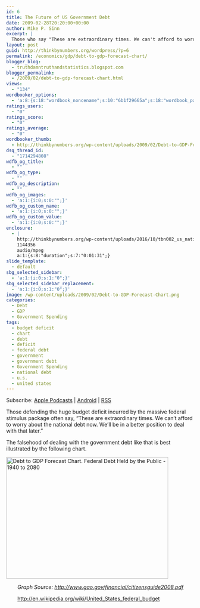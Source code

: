 ```yaml
---
id: 6
title: The Future of US Government Debt
date: 2009-02-28T20:20:00+00:00
author: Mike P. Sinn
excerpt: |
  Those who say "These are extraordinary times. We can't afford to worry about the national debt now. We'll be in a better position to deal with that later." should check out these projections.
layout: post
guid: http://thinkbynumbers.org/wordpress/?p=6
permalink: /economics/gdp/debt-to-gdp-forecast-chart/
blogger_blog:
  - truthdamntruthandstatistics.blogspot.com
blogger_permalink:
  - /2009/02/debt-to-gdp-forecast-chart.html
views:
  - "134"
wordbooker_options:
  - 'a:8:{s:18:"wordbook_noncename";s:10:"6b1f29665a";s:18:"wordbook_page_post";s:4:"-100";s:18:"wordbook_orandpage";s:1:"2";s:23:"wordbook_default_author";s:1:"2";s:23:"wordbook_extract_length";s:2:"10";s:19:"wordbook_actionlink";s:3:"100";s:18:"wordbook_attribute";s:0:"";s:29:"wordbooker_status_update_text";s:0:"";}'
ratings_users:
  - "0"
ratings_score:
  - "0"
ratings_average:
  - "0"
wordbooker_thumb:
  - http://thinkbynumbers.org/wp-content/uploads/2009/02/Debt-to-GDP-Forecast-Chart-90x90.png
dsq_thread_id:
  - "1714294808"
wdfb_og_title:
  - ""
wdfb_og_type:
  - ""
wdfb_og_description:
  - ""
wdfb_og_images:
  - 'a:1:{i:0;s:0:"";}'
wdfb_og_custom_name:
  - 'a:1:{i:0;s:0:"";}'
wdfb_og_custom_value:
  - 'a:1:{i:0;s:0:"";}'
enclosure:
  - |
    http://thinkbynumbers.org/wp-content/uploads/2016/10/tbn002_us_national_debt.mp3
    1144356
    audio/mpeg
    a:1:{s:8:"duration";s:7:"0:01:31";}
slide_template:
  - default
sbg_selected_sidebar:
  - 'a:1:{i:0;s:1:"0";}'
sbg_selected_sidebar_replacement:
  - 'a:1:{i:0;s:1:"0";}'
image: /wp-content/uploads/2009/02/Debt-to-GDP-Forecast-Chart.png
categories:
  - Debt
  - GDP
  - Government Spending
tags:
  - budget deficit
  - chart
  - debt
  - deficit
  - federal debt
  - government
  - government debt
  - Government Spending
  - national debt
  - u.s.
  - united states
---
```

<div class="powerpress_player" id="powerpress_player_7786">
</div>

<p class="powerpress_links powerpress_subscribe_links">
  Subscribe: <a href="https://itunes.apple.com/us/podcast/think-by-numbers/id660714690?mt=2&ls=1#episodeGuid=http%3A%2F%2Fthinkbynumbers.org%2Fwordpress%2F%3Fp%3D6" class="powerpress_link_subscribe powerpress_link_subscribe_itunes" title="Subscribe on Apple Podcasts" rel="nofollow">Apple Podcasts</a> | <a href="https://subscribeonandroid.com/thinkbynumbers.org/feed/podcast/" class="powerpress_link_subscribe powerpress_link_subscribe_android" title="Subscribe on Android" rel="nofollow">Android</a> | <a href="https://thinkbynumbers.org/feed/podcast/" class="powerpress_link_subscribe powerpress_link_subscribe_rss" title="Subscribe via RSS" rel="nofollow">RSS</a>
</p>

Those defending the huge budget deficit incurred by the massive federal stimulus package often say, &#8220;These are extraordinary times. We can&#8217;t afford to worry about the national debt now. We&#8217;ll be in a better position to deal with that later.&#8221;

The falsehood of dealing with the government debt like that is best illustrated by the following chart.

[<img style="cursor: pointer; width: 435px; height: 326px; border: 0px;" title="Debt to GDP Forecast Chart" src="https://i1.wp.com/thinkbynumbers.org/wp-content/uploads/2012/11/640px-Debt_to_GDP_Forecast_Chart.png?resize=640%2C480" alt="Debt to GDP Forecast Chart. Federal Debt Held by the Public - 1940 to 2080" width="640" height="480" border="0" data-recalc-dims="1" />](https://i2.wp.com/web.archive.org/web/20111112093221/http://upload.wikimedia.org/wikipedia/en/thumb/c/c6/Debt_to_GDP_Forecast_Chart.png/800px-Debt_to_GDP_Forecast_Chart.png)

<p style="padding-left: 30px;">
  <em>Graph Source: <a href="http://www.gao.gov/financial_pdfs/citizensguide2008.pdf" target="_blank">http://www.gao.gov/financial/citizensguide2008.pdf</a></em>
</p>

<p style="padding-left: 30px;">
  <a href="https://en.wikipedia.org/wiki/United_States_federal_budget">http://en.wikipedia.org/wiki/United_States_federal_budget<br /> </a>
</p>